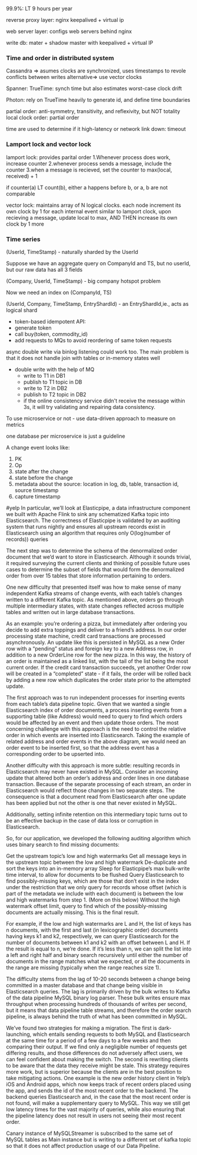 99.9%: LT 9 hours per year 

reverse proxy layer: nginx keepalived + virtual ip

web server layer: configs web servers behind nginx

write db: mater + shadow master with keepalived + virtual IP


### Time and order in distributed system
Cassandra => asumes clocks are synchronized, uses timestamps to revole conflicts between writes
alternative=> use vector clocks

Spanner: TrueTime: synch time but also estimates worst-case clock drift

Photon: rely on TrueTime heavily to generate id, and define time boundaries

partial order: anti-symmetry, transitivity, and reflexivity, but NOT totality
local clock order: partial order

time are used to determine if it high-latency or network link down: timeout

### Lamport lock and vector lock

lamport lock: provides parital order
1.Whenever process does work, increase counter
2.whenever process sends a message, include the counter
3.when a message is recieved, set the counter to max(local, received) + 1

if counter(a) LT  count(b), either a happens before b, or a, b are not comparable

vector lock: maintains array of N logical clocks. each node increment its own clock by 1 for each internal event
similar to lamport clock, upon recieving a message, update local to max, AND THEN increase its own clock by 1 more

### Time series
(UserId, TimeStamp) - naturally sharded by the UserId

Suppose we have an aggregate query on CompanyId and TS, but no userId, but our raw data has all 3 fields 

(Company, UserId, TimeStamp) - big company hotspot problem

Now we need an index on (CompanyId, TS)

(UserId, Company, TimeStamp, EntryShardId) - an EntryShardId,ie., acts as logical shard


* token-based idempotent API:
 * generate token
 * call buy(token, commodity_id)
 * add requests to MQs to avoid reordering of same token requests

async double write via binlog listening could work too. The main problem is that it does not handle join with tables or in-memory states well

* double write with the help of MQ
  * write to T1 in DB1
  * publish to T1 topic in DB
  * write to T2 in DB2
  * publish to T2 topic in DB2
  * if the online consistency service didn't receive the message within 3s, it will try validating and repairing data consistency.

To use microservice or not - use data-driven approach to measure on metrics

one database per microservice is just a guideline


A change event looks like:

1. PK
2. Op
3. state after the change
4. state before the change
5. metadata about the source: location in log, db, table, transaction id, source timestamp
6. capture timestamp

#yelp
In particular, we’ll look at Elasticpipe, a data infrastructure component we built with Apache Flink to sink any schematized Kafka topic into Elasticsearch. The correctness of Elasticpipe is validated by an auditing system that runs nightly and ensures all upstream records exist in Elasticsearch using an algorithm that requires only O(log(number of records)) queries

The next step was to determine the schema of the denormalized order document that we’d want to store in Elasticsearch. Although it sounds trivial, it required surveying the current clients and thinking of possible future uses cases to determine the subset of fields that would form the denormalized order from over 15 tables that store information pertaining to orders.

One new difficulty that presented itself was how to make sense of many independent Kafka streams of change events, with each table’s changes written to a different Kafka topic. As mentioned above, orders go through multiple intermediary states, with state changes reflected across multiple tables and written out in large database transactions.

As an example: you’re ordering a pizza, but immediately after ordering you decide to add extra toppings and deliver to a friend’s address. In our order processing state machine, credit card transactions are processed asynchronously. An update like this is persisted in MySQL as a new Order row with a “pending” status and foreign key to a new Address row, in addition to a new OrderLine row for the new pizza. In this way, the history of an order is maintained as a linked list, with the tail of the list being the most current order. If the credit card transaction succeeds, yet another Order row will be created in a “completed” state - if it fails, the order will be rolled back by adding a new row which duplicates the order state prior to the attempted update.

The first approach was to run independent processes for inserting events from each table’s data pipeline topic. Given that we wanted a single Elasticsearch index of order documents, a process inserting events from a supporting table (like Address) would need to query to find which orders would be affected by an event and then update those orders. The most concerning challenge with this approach is the need to control the relative order in which events are inserted into Elasticsearch. Taking the example of related address and order events in the above diagram, we would need an order event to be inserted first, so that the address event has a corresponding order to be upserted into.

Another difficulty with this approach is more subtle: resulting records in Elasticsearch may never have existed in MySQL. Consider an incoming update that altered both an order’s address and order lines in one database transaction. Because of the separate processing of each stream, an order in Elasticsearch would reflect those changes in two separate steps. The consequence is that a document read from Elasticsearch after one update has been applied but not the other is one that never existed in MySQL.

Additionally, setting infinite retention on this intermediary topic turns out to be an effective backup in the case of data loss or corruption in Elasticsearch.

So, for our application, we developed the following auditing algorithm which uses binary search to find missing documents:

Get the upstream topic’s low and high watermarks
Get all message keys in the upstream topic between the low and high watermark
De-duplicate and sort the keys into an in-memory array
Sleep for Elasticpipe’s max bulk-write time interval, to allow for documents to be flushed
Query Elasticsearch to find possibly-missing keys, which are those that don’t exist in the index under the restriction that we only query for records whose offset (which is part of the metadata we include with each document) is between the low and high watermarks from step 1. (More on this below)
Without the high watermark offset limit, query to find which of the possibly-missing documents are actually missing. This is the final result.

For example, if the low and high watermarks are L and H, the list of keys has n documents, with the first and last (in lexicographic order) documents having keys k1 and k2, respectively, we can query Elasticsearch for the number of documents between k1 and k2 with an offset between L and H. If the result is equal to n, we’re done. If it’s less than n, we can split the list into a left and right half and binary search recursively until either the number of documents in the range matches what we expected, or all the documents in the range are missing (typically when the range reaches size 1).

The difficulty stems from the lag of 10-20 seconds between a change being committed in a master database and that change being visible in Elasticsearch queries. The lag is primarily driven by the bulk writes to Kafka of the data pipeline MySQL binary log parser. These bulk writes ensure max throughput when processing hundreds of thousands of writes per second, but it means that data pipeline table streams, and therefore the order search pipeline, is always behind the truth of what has been committed in MySQL.

We’ve found two strategies for making a migration. The first is dark-launching, which entails sending requests to both MySQL and Elasticsearch at the same time for a period of a few days to a few weeks and then comparing their output. If we find only a negligible number of requests get differing results, and those differences do not adversely affect users, we can feel confident about making the switch. The second is rewriting clients to be aware that the data they receive might be stale. This strategy requires more work, but is superior because the clients are in the best position to take mitigating actions. One example is the new order history client in Yelp’s iOS and Android apps, which now keeps track of recent orders placed using the app, and sends the id of the most recent order to the backend. The backend queries Elasticsearch and, in the case that the most recent order is not found, will make a supplementary query to MySQL. This way we still get low latency times for the vast majority of queries, while also ensuring that the pipeline latency does not result in users not seeing their most recent order.

Canary instance of MySQLStreamer is subscribed to the same set of MySQL tables as Main instance but is writing to a different set of kafka topic so that it does not affect production usage of our Data Pipeline.
